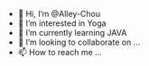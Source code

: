 - 👋 Hi, I’m @Alley-Chou
- 👀 I’m interested in Yoga
- 🌱 I’m currently learning JAVA
- 💞️ I’m looking to collaborate on ...
- 📫 How to reach me ...

<!---
Alley-Chou/Alley-Chou is a ✨ special ✨ repository because its `README.md` (this file) appears on your GitHub profile.
You can click the Preview link to take a look at your changes.
--->
